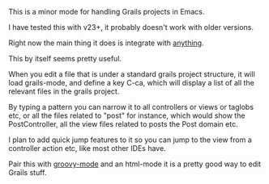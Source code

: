 This is a minor mode for handling Grails projects in Emacs.

I have tested this with v23+, it probably doesn't work with older
versions.

Right now the main thing it does is integrate with
[anything](http://www.emacswiki.org/emacs/Anything).

This by itself seems pretty useful.

When you edit a file that is under a standard grails project
structure, it will load grails-mode, and define a key C-ca, which will
display a list of all the relevant files in the grails project.

By typing a pattern you can narrow it to all controllers or views or
taglobs etc, or all the files related to "post" for instance, which
would show the PostController, all the view files related to posts the
Post domain etc.

I plan to add quick jump features to it so you can jump to the view
from a controller action etc, like most other IDEs have.

Pair this with
[groovy-mode](http://svn.groovy.codehaus.org/browse/~raw,r=HEAD/groovy/trunk/groovy/ide/emacs/groovy-mode.el)
and an html-mode it is a pretty good way to edit Grails stuff.

